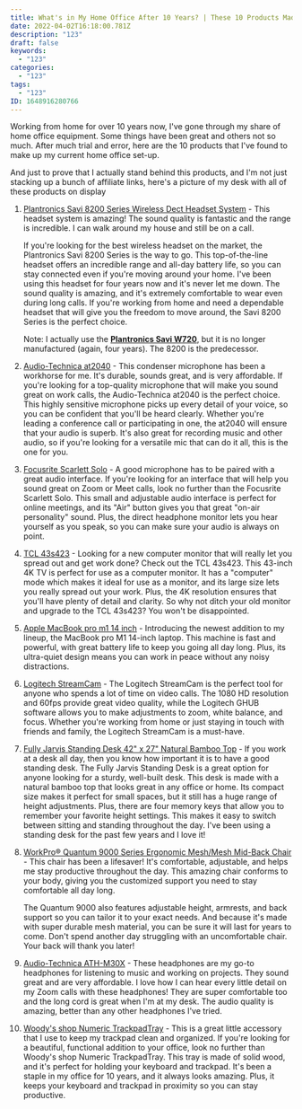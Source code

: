 ```yaml
---
title: What's in My Home Office After 10 Years? | These 10 Products Made the Cut
date: 2022-04-02T16:18:00.781Z
description: "123"
draft: false
keywords:
  - "123"
categories:
  - "123"
tags:
  - "123"
ID: 1648916280766
---
```

Working from home for over 10 years now, I've gone through my share of home office equipment. Some things have been great and others not so much. After much trial and error, here are the 10 products that I've found to make up my current home office set-up.

And just to prove that I actually stand behind this products, and I'm not just stacking up a bunch of affiliate links, here's a picture of my desk with all of these products on display



1. [Plantronics Savi 8200 Series Wireless Dect Headset System](https://amzn.to/37bPlOQ) - This headset system is amazing! The sound quality is fantastic and the range is incredible. I can walk around my house and still be on a call.

   If you're looking for the best wireless headset on the market, the Plantronics Savi 8200 Series is the way to go. This top-of-the-line headset offers an incredible range and all-day battery life, so you can stay connected even if you're moving around your home. I've been using this headset for four years now and it's never let me down. The sound quality is amazing, and it's extremely comfortable to wear even during long calls. If you're working from home and need a dependable headset that will give you the freedom to move around, the Savi 8200 Series is the perfect choice.

   Note: I actually use the **[Plantronics Savi W720](https://amzn.to/3Dy9Ykq)**, but it is no longer manufactured (again, four years). The 8200 is the predecessor.
2. [Audio-Technica at2040](https://amzn.to/3LEPAkr) - This condenser microphone has been a workhorse for me. It's durable, sounds great, and is very affordable. If you're looking for a top-quality microphone that will make you sound great on work calls, the Audio-Technica at2040 is the perfect choice. This highly sensitive microphone picks up every detail of your voice, so you can be confident that you'll be heard clearly. Whether you're leading a conference call or participating in one, the at2040 will ensure that your audio is superb. It's also great for recording music and other audio, so if you're looking for a versatile mic that can do it all, this is the one for you.
3. [Focusrite Scarlett Solo](https://amzn.to/3LEP6v0) - A good microphone has to be paired with a great audio interface. If you're looking for an interface that will help you sound great on Zoom or Meet calls, look no further than the Focusrite Scarlett Solo. This small and adjustable audio interface is perfect for online meetings, and its "Air" button gives you that great "on-air personality" sound. Plus, the direct headphone monitor lets you hear yourself as you speak, so you can make sure your audio is always on point.
4. [TCL 43s423](https://amzn.to/3tZ2ZOv) - Looking for a new computer monitor that will really let you spread out and get work done? Check out the TCL 43s423. This 43-inch 4K TV is perfect for use as a computer monitor. It has a "computer" mode which makes it ideal for use as a monitor, and its large size lets you really spread out your work. Plus, the 4K resolution ensures that you'll have plenty of detail and clarity. So why not ditch your old monitor and upgrade to the TCL 43s423? You won't be disappointed.
5. [Apple MacBook pro m1 14 inch](https://amzn.to/3iWdRpQ) - Introducing the newest addition to my lineup, the MacBook pro M1 14-inch laptop. This machine is fast and powerful, with great battery life to keep you going all day long. Plus, its ultra-quiet design means you can work in peace without any noisy distractions.
6. [Logitech StreamCam](https://amzn.to/3tXX9wO) - The Logitech StreamCam is the perfect tool for anyone who spends a lot of time on video calls. The 1080 HD resolution and 60fps provide great video quality, while the Logitech GHUB software allows you to make adjustments to zoom, white balance, and focus. Whether you're working from home or just staying in touch with friends and family, the Logitech StreamCam is a must-have.
7. [Fully Jarvis Standing Desk 42" x 27" Natural Bamboo Top](https://amzn.to/3iW8iI7) - If you work at a desk all day, then you know how important it is to have a good standing desk. The Fully Jarvis Standing Desk is a great option for anyone looking for a sturdy, well-built desk. This desk is made with a natural bamboo top that looks great in any office or home. Its compact size makes it perfect for small spaces, but it still has a huge range of height adjustments. Plus, there are four memory keys that allow you to remember your favorite height settings. This makes it easy to switch between sitting and standing throughout the day. I've been using a standing desk for the past few years and I love it!
8. [WorkPro® Quantum 9000 Series Ergonomic Mesh/Mesh Mid-Back Chair](https://amzn.to/3qZGsiJ) - This chair has been a lifesaver! It's comfortable, adjustable, and helps me stay productive throughout the day. This amazing chair conforms to your body, giving you the customized support you need to stay comfortable all day long.

   The Quantum 9000 also features adjustable height, armrests, and back support so you can tailor it to your exact needs. And because it's made with super durable mesh material, you can be sure it will last for years to come. Don't spend another day struggling with an uncomfortable chair. Your back will thank you later!
9. [Audio-Technica ATH-M30X](https://amzn.to/36O5cU8) - These headphones are my go-to headphones for listening to music and working on projects. They sound great and are very affordable. I love how I can hear every little detail on my Zoom calls with these headphones! They are super comfortable too and the long cord is great when I'm at my desk. The audio quality is amazing, better than any other headphones I've tried.
10. [Woody's shop Numeric TrackpadTray](https://www.woodys-shop.de/en/all-products/72/numeric-trackpadtray-2021-made-out-of-walnut-wood?c=114) - This is a great little accessory that I use to keep my trackpad clean and organized. If you're looking for a beautiful, functional addition to your office, look no further than Woody's shop Numeric TrackpadTray. This tray is made of solid wood, and it's perfect for holding your keyboard and trackpad. It's been a staple in my office for 10 years, and it always looks amazing. Plus, it keeps your keyboard and trackpad in proximity so you can stay productive.